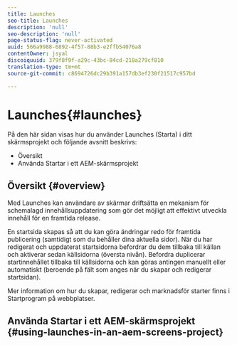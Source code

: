 ```yaml
---
title: Launches
seo-title: Launches
description: 'null'
seo-description: 'null'
page-status-flag: never-activated
uuid: 566a9988-6892-4f57-88b3-e2ffb54076a8
contentOwner: jsyal
discoiquuid: 379f8f9f-a29c-43bc-84cd-218a279cf810
translation-type: tm+mt
source-git-commit: c8694726dc29b391a157db3ef230f21517c957bd

---
```



# Launches{#launches}

På den här sidan visas hur du använder Launches (Starta) i ditt skärmsprojekt och följande avsnitt beskrivs:

* Översikt
* Använda Startar i ett AEM-skärmsprojekt

## Översikt {#overview}

Med Launches kan användare av skärmar driftsätta en mekanism för schemalagd innehållsuppdatering som gör det möjligt att effektivt utveckla innehåll för en framtida release.

En startsida skapas så att du kan göra ändringar redo för framtida publicering (samtidigt som du behåller dina aktuella sidor). När du har redigerat och uppdaterat startsidorna befordrar du dem tillbaka till källan och aktiverar sedan källsidorna (översta nivån). Befordra duplicerar startinnehållet tillbaka till källsidorna och kan göras antingen manuellt eller automatiskt (beroende på fält som anges när du skapar och redigerar startsidan).

Mer information om hur du skapar, redigerar och marknadsför starter finns i Startprogram på webbplatser.

## Använda Startar i ett AEM-skärmsprojekt {#using-launches-in-an-aem-screens-project}

